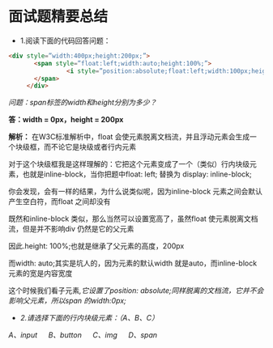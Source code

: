 # 面试题精要总结

- 1.阅读下面的代码回答问题：
```html
<div style=”width:400px;height:200px;”>
       <span style=”float:left;width:auto;height:100%;”>
                <i style=”position:absolute;float:left;width:100px;height:50px;”>hello</i>
       </span>
     </div>
```
*问题：span标签的width和height分别为多少？*

**答：width = 0px，height = 200px**

**解析：** 在W3C标准解析中，float 会使元素脱离文档流，并且浮动元素会生成一个块级框，而不论它是块级或者行内元素    

对于这个块级框我是这样理解的：它把这个元素变成了一个（类似）行内块级元素，也就是inline-block，当你把题中float: left; 替换为 display: inline-block;          

你会发现，会有一样的结果，为什么说类似呢，因为inline-block 元素之间会默认产生空白符，而float 之间却没有
       
既然和inline-block 类似，那么当然可以设置宽高了，虽然float 使元素脱离文档流，但是并不影响div 仍然是它的父元素

因此.height: 100%;也就是继承了父元素的高度，200px

而width: auto;其实是坑人的，因为元素的默认width 就是auto，而inline-block 元素的宽是内容宽度

这个时候我们看子元素<i>,它设置了position: absolute;同样脱离的文档流，它并不会影响父元素，所以span 的width:0px;

- 2.请选择下面的行内块级元素：（A、B、C）

A、input   &emsp;    B、button  &emsp;       C、img   &emsp;   D、span